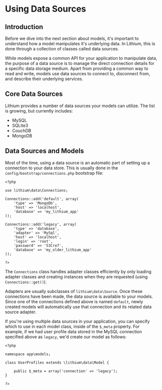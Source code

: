 # Using Data Sources

## Introduction

Before we dive into the next section about models, it's important to understand how a model manipulates it's underlying data. In Lithium, this is done through a collection of classes called data sources.

While models expose a common API for your application to manipulate data, the purpose of a data source is to manage the direct connection details for a specific data storage medium. Apart from providing a common way to read and write, models use data sources to connect to, disconnect from, and describe their underlying services.

## Core Data Sources

Lithium provides a number of data sources your models can utilize. The list is growing, but currently includes:

 * MySQL
 * SQLite3
 * CouchDB
 * MongoDB

## Data Sources and Models

Most of the time, using a data source is an automatic part of setting up a connection to your data store. This is usually done in the `config/bootstrap/connections.php` bootstrap file:

```
<?php

use lithium\data\Connections;

Connections::add('default', array(
	'type' => 'MongoDb',
	'host' => 'localhost',
	'database' => 'my_lithium_app'
));

Connections::add('legacy', array(
	'type' => 'database',
	'adapter' => 'MySql',
	'host' => 'localhost',
	'login' => 'root',
	'password' => '53Cre7',
	'database' => 'my_older_lithium_app'
));

?>
```

The `Connections` class handles adapter classes efficiently by only loading adapter classes and creating instances when they are requested (using `Connections::get()`).

Adapters are usually subclasses of `lithium\data\Source`. Once these connections have been made, the data source is available to your models. Since one of the connections defined above is named `default`, newly created models will automatically use that connection and its related data source adapter.

If you're using multiple data sources in your application, you can specify which to use in each model class, inside of the `$_meta` property. For example, if we had user profile data stored in the MySQL connection specified above as `legacy`, we'd create our model as follows:

```
<?php

namespace app\models;

class UserProfiles extends \lithium\data\Model {

	public $_meta = array('connection' => 'legacy');
}

?>
```